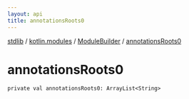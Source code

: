 ```yaml
---
layout: api
title: annotationsRoots0
---
```

[stdlib](../../index.html) / [kotlin.modules](../index.html) / [ModuleBuilder](index.html) / [annotationsRoots0](annotationsRoots0.html)

# annotationsRoots0

```
private val annotationsRoots0: ArrayList<String>
```
